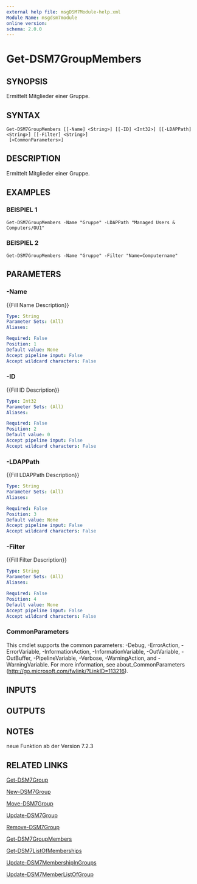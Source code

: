 ```yaml
---
external help file: msgDSM7Module-help.xml
Module Name: msgdsm7module
online version:
schema: 2.0.0
---
```


# Get-DSM7GroupMembers

## SYNOPSIS
Ermittelt Mitglieder einer Gruppe.

## SYNTAX

```
Get-DSM7GroupMembers [[-Name] <String>] [[-ID] <Int32>] [[-LDAPPath] <String>] [[-Filter] <String>]
 [<CommonParameters>]
```

## DESCRIPTION
Ermittelt Mitglieder einer Gruppe.

## EXAMPLES

### BEISPIEL 1
```
Get-DSM7GroupMembers -Name "Gruppe" -LDAPPath "Managed Users & Computers/OU1"
```

### BEISPIEL 2
```
Get-DSM7GroupMembers -Name "Gruppe" -Filter "Name=Computername"
```

## PARAMETERS

### -Name
{{Fill Name Description}}

```yaml
Type: String
Parameter Sets: (All)
Aliases:

Required: False
Position: 1
Default value: None
Accept pipeline input: False
Accept wildcard characters: False
```

### -ID
{{Fill ID Description}}

```yaml
Type: Int32
Parameter Sets: (All)
Aliases:

Required: False
Position: 2
Default value: 0
Accept pipeline input: False
Accept wildcard characters: False
```

### -LDAPPath
{{Fill LDAPPath Description}}

```yaml
Type: String
Parameter Sets: (All)
Aliases:

Required: False
Position: 3
Default value: None
Accept pipeline input: False
Accept wildcard characters: False
```

### -Filter
{{Fill Filter Description}}

```yaml
Type: String
Parameter Sets: (All)
Aliases:

Required: False
Position: 4
Default value: None
Accept pipeline input: False
Accept wildcard characters: False
```

### CommonParameters
This cmdlet supports the common parameters: -Debug, -ErrorAction, -ErrorVariable, -InformationAction, -InformationVariable, -OutVariable, -OutBuffer, -PipelineVariable, -Verbose, -WarningAction, and -WarningVariable.
For more information, see about_CommonParameters (http://go.microsoft.com/fwlink/?LinkID=113216).

## INPUTS

## OUTPUTS

## NOTES
neue Funktion ab der Version 7.2.3

## RELATED LINKS

[Get-DSM7Group]()

[New-DSM7Group]()

[Move-DSM7Group]()

[Update-DSM7Group]()

[Remove-DSM7Group]()

[Get-DSM7GroupMembers]()

[Get-DSM7ListOfMemberships]()

[Update-DSM7MembershipInGroups]()

[Update-DSM7MemberListOfGroup]()

